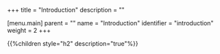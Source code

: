 +++
title = "Introduction"
description = ""

[menu.main]
parent = ""
name = "Introduction"
identifier = "introduction"
weight = 2
+++

{{%children style="h2" description="true"%}}